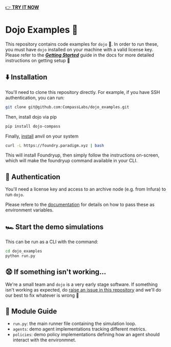 

[👉 **TRY IT NOW**](https://codesandbox.io/p/github/compasslabs/dojo_examples)

# Dojo Examples 🥷


This repository contains code examples for `dojo` 🎉. In order to run these, you must have `dojo` installed on your machine with a valid license key. Please refer to the [***Getting Started***](https://dojo.compasslabs.ai/tutorial/Getting_Started) guide in the docs for more detailed instructions on getting setup  🙂

## ⬇️ Installation

You'll need to clone this repository directly. For example, if you have SSH authentication, you can run:

```bash
git clone git@github.com:CompassLabs/dojo_examples.git
```


Then, install dojo via pip
```bash
pip install dojo-compass
```

Finally, [install](https://book.getfoundry.sh/getting-started/installation) anvil on your system
```bash
curl -L https://foundry.paradigm.xyz | bash
```
This will install Foundryup, then simply follow the instructions on-screen, which will make the foundryup command available in your CLI.

## 📄 Authentication
You'll need a license key and access to an archive node (e.g. from Infura) to run `dojo`.

Please refere to the [documentation](https://dojo.compasslabs.ai/tutorial/Getting_Started) for details on how to pass these as environment variables.

## 🏎️ Start the demo simulations

This can be run as a CLI with the command:

```bash
cd dojo_examples
python run.py
```


## 😧 If something isn't working...

We're a small team and `dojo` is a very early stage software. If something isn't working as expected, do [raise an issue in this repository](https://github.com/CompassLabs/dojo_examples/issues) and we'll do our best to fix whatever is wrong 🙂

## 📖 Module Guide

- `run.py`: the main runner file containing the simulation loop.
- `agents`: demo agent implementations tracking different metrics.
-  `policies`: demo policy implementations defining how an agent should interact with the environmnet.
